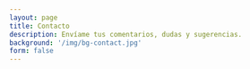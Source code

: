 ```yaml
---
layout: page
title: Contacto
description: Envíame tus comentarios, dudas y sugerencias.
background: '/img/bg-contact.jpg'
form: false
---
```



